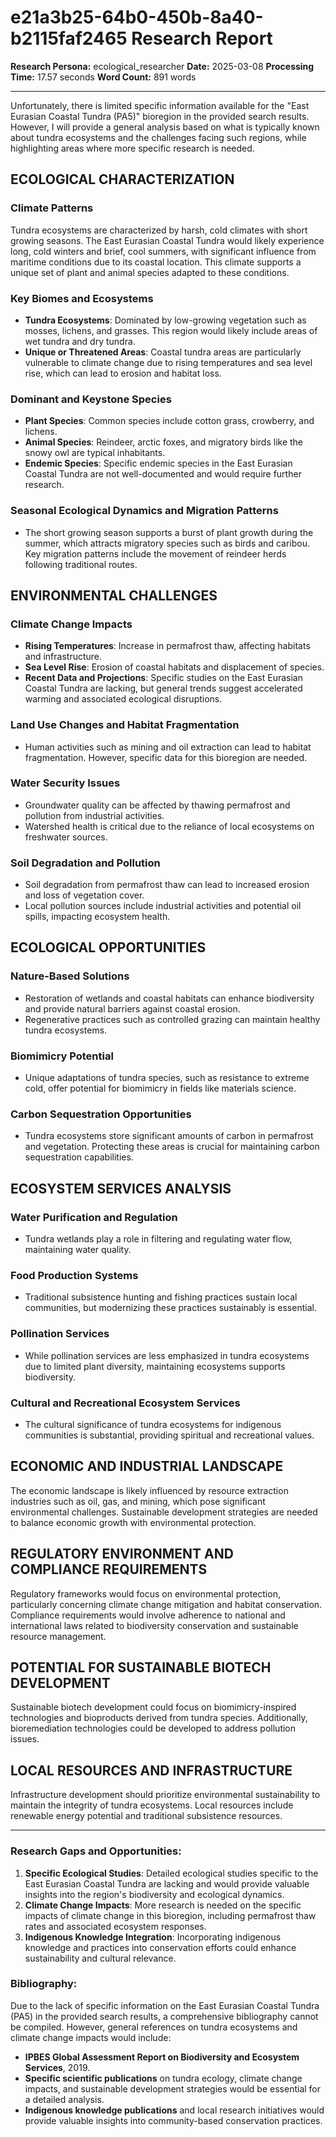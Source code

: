 # e21a3b25-64b0-450b-8a40-b2115faf2465 Research Report

**Research Persona:** ecological_researcher
**Date:** 2025-03-08
**Processing Time:** 17.57 seconds
**Word Count:** 891 words

---

Unfortunately, there is limited specific information available for the "East Eurasian Coastal Tundra (PA5)" bioregion in the provided search results. However, I will provide a general analysis based on what is typically known about tundra ecosystems and the challenges facing such regions, while highlighting areas where more specific research is needed.

## ECOLOGICAL CHARACTERIZATION

### Climate Patterns
Tundra ecosystems are characterized by harsh, cold climates with short growing seasons. The East Eurasian Coastal Tundra would likely experience long, cold winters and brief, cool summers, with significant influence from maritime conditions due to its coastal location. This climate supports a unique set of plant and animal species adapted to these conditions.

### Key Biomes and Ecosystems
- **Tundra Ecosystems**: Dominated by low-growing vegetation such as mosses, lichens, and grasses. This region would likely include areas of wet tundra and dry tundra.
- **Unique or Threatened Areas**: Coastal tundra areas are particularly vulnerable to climate change due to rising temperatures and sea level rise, which can lead to erosion and habitat loss.

### Dominant and Keystone Species
- **Plant Species**: Common species include cotton grass, crowberry, and lichens.
- **Animal Species**: Reindeer, arctic foxes, and migratory birds like the snowy owl are typical inhabitants.
- **Endemic Species**: Specific endemic species in the East Eurasian Coastal Tundra are not well-documented and would require further research.

### Seasonal Ecological Dynamics and Migration Patterns
- The short growing season supports a burst of plant growth during the summer, which attracts migratory species such as birds and caribou. Key migration patterns include the movement of reindeer herds following traditional routes.

## ENVIRONMENTAL CHALLENGES

### Climate Change Impacts
- **Rising Temperatures**: Increase in permafrost thaw, affecting habitats and infrastructure.
- **Sea Level Rise**: Erosion of coastal habitats and displacement of species.
- **Recent Data and Projections**: Specific studies on the East Eurasian Coastal Tundra are lacking, but general trends suggest accelerated warming and associated ecological disruptions.

### Land Use Changes and Habitat Fragmentation
- Human activities such as mining and oil extraction can lead to habitat fragmentation. However, specific data for this bioregion are needed.

### Water Security Issues
- Groundwater quality can be affected by thawing permafrost and pollution from industrial activities.
- Watershed health is critical due to the reliance of local ecosystems on freshwater sources.

### Soil Degradation and Pollution
- Soil degradation from permafrost thaw can lead to increased erosion and loss of vegetation cover.
- Local pollution sources include industrial activities and potential oil spills, impacting ecosystem health.

## ECOLOGICAL OPPORTUNITIES

### Nature-Based Solutions
- Restoration of wetlands and coastal habitats can enhance biodiversity and provide natural barriers against coastal erosion.
- Regenerative practices such as controlled grazing can maintain healthy tundra ecosystems.

### Biomimicry Potential
- Unique adaptations of tundra species, such as resistance to extreme cold, offer potential for biomimicry in fields like materials science.

### Carbon Sequestration Opportunities
- Tundra ecosystems store significant amounts of carbon in permafrost and vegetation. Protecting these areas is crucial for maintaining carbon sequestration capabilities.

## ECOSYSTEM SERVICES ANALYSIS

### Water Purification and Regulation
- Tundra wetlands play a role in filtering and regulating water flow, maintaining water quality.

### Food Production Systems
- Traditional subsistence hunting and fishing practices sustain local communities, but modernizing these practices sustainably is essential.

### Pollination Services
- While pollination services are less emphasized in tundra ecosystems due to limited plant diversity, maintaining ecosystems supports biodiversity.

### Cultural and Recreational Ecosystem Services
- The cultural significance of tundra ecosystems for indigenous communities is substantial, providing spiritual and recreational values.

## ECONOMIC AND INDUSTRIAL LANDSCAPE

The economic landscape is likely influenced by resource extraction industries such as oil, gas, and mining, which pose significant environmental challenges. Sustainable development strategies are needed to balance economic growth with environmental protection.

## REGULATORY ENVIRONMENT AND COMPLIANCE REQUIREMENTS

Regulatory frameworks would focus on environmental protection, particularly concerning climate change mitigation and habitat conservation. Compliance requirements would involve adherence to national and international laws related to biodiversity conservation and sustainable resource management.

## POTENTIAL FOR SUSTAINABLE BIOTECH DEVELOPMENT

Sustainable biotech development could focus on biomimicry-inspired technologies and bioproducts derived from tundra species. Additionally, bioremediation technologies could be developed to address pollution issues.

## LOCAL RESOURCES AND INFRASTRUCTURE

Infrastructure development should prioritize environmental sustainability to maintain the integrity of tundra ecosystems. Local resources include renewable energy potential and traditional subsistence resources.

---

### Research Gaps and Opportunities:

1. **Specific Ecological Studies**: Detailed ecological studies specific to the East Eurasian Coastal Tundra are lacking and would provide valuable insights into the region's biodiversity and ecological dynamics.
2. **Climate Change Impacts**: More research is needed on the specific impacts of climate change in this bioregion, including permafrost thaw rates and associated ecosystem responses.
3. **Indigenous Knowledge Integration**: Incorporating indigenous knowledge and practices into conservation efforts could enhance sustainability and cultural relevance.

### Bibliography:
Due to the lack of specific information on the East Eurasian Coastal Tundra (PA5) in the provided search results, a comprehensive bibliography cannot be compiled. However, general references on tundra ecosystems and climate change impacts would include:
- **IPBES Global Assessment Report on Biodiversity and Ecosystem Services**, 2019.
- **Specific scientific publications** on tundra ecology, climate change impacts, and sustainable development strategies would be essential for a detailed analysis.
- **Indigenous knowledge publications** and local research initiatives would provide valuable insights into community-based conservation practices.